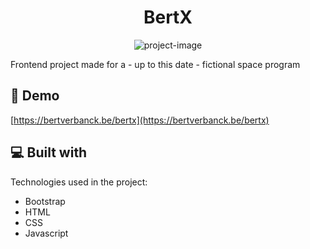 <h1 align="center" id="title">BertX</h1>

<p align="center"><img src="https://bertverbanck.be/img/projects/bertx.png" alt="project-image"></p>

<p id="description">Frontend project made for a - up to this date - fictional space program</p>

<h2>🚀 Demo</h2>

[https://bertverbanck.be/bertx](https://bertverbanck.be/bertx)

<h2>💻 Built with</h2>

Technologies used in the project:

*   Bootstrap
*   HTML
*   CSS
*   Javascript
